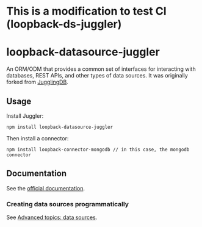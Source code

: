 # This is a modification to test CI (loopback-ds-juggler)
# loopback-datasource-juggler

An ORM/ODM that provides a common set of interfaces for interacting with databases, REST APIs, and other types of data sources. It was originally forked from [JugglingDB](https://github.com/1602/jugglingdb).

## Usage

Install Juggler:

```
npm install loopback-datasource-juggler
```

Then install a connector:

```
npm install loopback-connector-mongodb // in this case, the mongodb connector
```

## Documentation

See the [official documentation](http://docs.strongloop.com).

### Creating data sources programmatically

See [Advanced topics: data sources](http://docs.strongloop.com/display/LB/Advanced+topics%3A+data+sources). 
